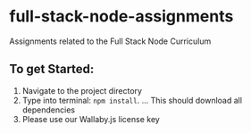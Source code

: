 # full-stack-node-assignments
Assignments related to the Full Stack Node Curriculum


## To get Started:
1. Navigate to the project directory
2. Type into terminal: `npm install`. ... This should download all dependencies
3. Please use our Wallaby.js license key